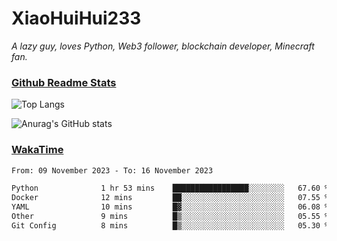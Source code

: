 # XiaoHuiHui233

*A lazy guy, loves Python, Web3 follower, blockchain developer, Minecraft fan.*

### [Github Readme Stats](https://github.com/anuraghazra/github-readme-stats)

![Top Langs](https://github-readme-stats.vercel.app/api/top-langs/?username=XiaoHuiHui233&layout=compact&theme=github_dark)

![Anurag's GitHub stats](https://github-readme-stats.vercel.app/api?username=XiaoHuiHui233&show_icons=true&theme=github_dark)

### [WakaTime](https://wakatime.com)

<!--START_SECTION:waka-->

```txt
From: 09 November 2023 - To: 16 November 2023

Python              1 hr 53 mins    █████████████████░░░░░░░░   67.60 %
Docker              12 mins         ██░░░░░░░░░░░░░░░░░░░░░░░   07.55 %
YAML                10 mins         █▓░░░░░░░░░░░░░░░░░░░░░░░   06.08 %
Other               9 mins          █▒░░░░░░░░░░░░░░░░░░░░░░░   05.55 %
Git Config          8 mins          █▒░░░░░░░░░░░░░░░░░░░░░░░   05.30 %
```

<!--END_SECTION:waka-->
